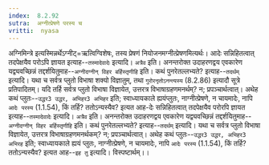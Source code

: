 ```yaml
---
index:  8.2.92
sutra:  अग्नीत्प्रेषणे परस्य च
vritti:  nyasa
---
```


अग्निमिन्त्रे इत्यस्मिन्नर्थेऽग्नीट्=ऋत्विग्विशेषः, तस्य प्रेषणं नियोजनमग्नीत्प्रेषणमित्यर्थः। आदेः सन्निहितत्वात् तदपेक्षयैव परोऽपि ज्ञायत इत्याह--`तस्मादेवादेः` इत्यादि। `अत्रैव` इति। अनन्तरोक्त उदाहरणद्वय एवकारेण यद्व्यवच्छिन्नं तद्दर्शयितुमाह--`अग्नीदग्नीन् विहर बर्हिस्तृणीहि` इति। कथं पुनरेतल्लभ्यते? इत्याह--`तदर्थम्` इत्यादि। यथा च सर्वत्र प्लुतो विभाषा शक्यो विज्ञातुम्, तथा `गुरोरनृतोऽनन्त्यस्य` (8.2.86) इत्यादौ सूत्रे प्रतिपादितम्। यदि तर्हि सर्वत्र प्लुतो विभाषा विज्ञायेत, उत्तरत्र विभाषाग्रहणमनर्थम्? न; प्रपञ्चार्थत्वात्। अथेह कथं प्लुतः--`उद्धर3 उद्धर, अभिहर3 अभिहर` इति; स्वाध्यायकाले ह्ययंप्लुतः, नाग्नीत्प्रेषणे, न चायमादेः, नापि `आदेः परस्य` (1.1.54), किं तर्हि? ततोऽन्यस्यैव? इत्यत आह-देः सन्निहितत्वात् तदपेक्षयैव परोरपि ज्ञायत इत्याह--`तस्मादेवादेः` इत्यादि। `अत्रैव` इति। अनन्तरोक्त उदाहरणद्वय एवकारेण यद्व्यवच्छिन्नं तद्दर्शयितुमाह--`अग्नीदग्नीन् विहर बर्हिस्तृणीहि` इति। कथं पुनरेतल्लभ्यते? इत्याह--`तदर्थम्` इत्यादि। यथा च सर्वत्र प्लुतो विभाषा विज्ञायेत, उत्तरत्र विभाषाग्रहणमनर्थकम्? न; प्रपञ्चार्थत्वात्। अथेह कथं प्लुतः--`उद्धर3 उद्धर, अभिहर3 अभिरह` इति; स्वाध्यायकाले ह्ययं प्लुतः, नाग्नीत्प्रेषणे, न चायमादेः, नापि `आदेः परस्य` (1.1.54), किं तर्हि? ततोऽन्यस्यैव? इत्यत आह--`इह तु` इत्यादि। विस्पष्टार्थम्।।

